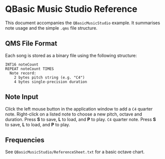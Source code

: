 # QBasic Music Studio Reference

This document accompanies the `QBasicMusicStudio` example. It summarises
note usage and the simple `.qms` file structure.

## QMS File Format

Each song is stored as a binary file using the following structure:

```
INT16 noteCount
REPEAT noteCount TIMES
  Note record:
    2 bytes pitch string (e.g. "C4")
    4 bytes single-precision duration
```

## Note Input

Click the left mouse button in the application window to add a
`C4` quarter note. Right-click on a listed note to choose a new
pitch, octave and duration. Press **S** to save, **L** to load, and
**P** to play.
`C4` quarter note. Press **S** to save, **L** to load, and **P** to play.

## Frequencies

See `QBasicMusicStudio/ReferenceSheet.txt` for a basic octave chart.
